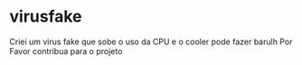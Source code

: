 # virusfake
Criei um virus fake que sobe o uso da CPU e o cooler pode fazer barulh
Por Favor contribua para o projeto
